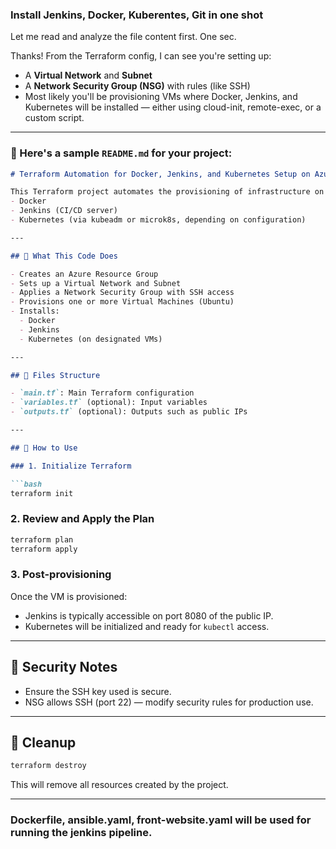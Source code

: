 ### Install Jenkins, Docker, Kuberentes, Git in one shot

Let me read and analyze the file content first. One sec.

Thanks! From the Terraform config, I can see you're setting up:

- A **Virtual Network** and **Subnet**
- A **Network Security Group (NSG)** with rules (like SSH)
- Most likely you'll be provisioning VMs where Docker, Jenkins, and Kubernetes will be installed — either using cloud-init, remote-exec, or a custom script.

---

### 📝 Here's a sample `README.md` for your project:

```markdown
# Terraform Automation for Docker, Jenkins, and Kubernetes Setup on Azure

This Terraform project automates the provisioning of infrastructure on Azure and sets up:
- Docker
- Jenkins (CI/CD server)
- Kubernetes (via kubeadm or microk8s, depending on configuration)

---

## 🚀 What This Code Does

- Creates an Azure Resource Group
- Sets up a Virtual Network and Subnet
- Applies a Network Security Group with SSH access
- Provisions one or more Virtual Machines (Ubuntu)
- Installs:
  - Docker
  - Jenkins
  - Kubernetes (on designated VMs)

---

## 📁 Files Structure

- `main.tf`: Main Terraform configuration
- `variables.tf` (optional): Input variables
- `outputs.tf` (optional): Outputs such as public IPs

---

## 🔧 How to Use

### 1. Initialize Terraform

```bash
terraform init
```

### 2. Review and Apply the Plan

```bash
terraform plan
terraform apply
```

### 3. Post-provisioning

Once the VM is provisioned:
- Jenkins is typically accessible on port 8080 of the public IP.
- Kubernetes will be initialized and ready for `kubectl` access.

---

## 🔐 Security Notes

- Ensure the SSH key used is secure.
- NSG allows SSH (port 22) — modify security rules for production use.

---

## 🧹 Cleanup

```bash
terraform destroy
```

This will remove all resources created by the project.

---
### Dockerfile, ansible.yaml, front-website.yaml will be used for running the jenkins pipeline.

